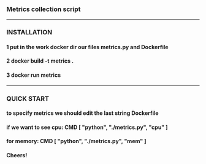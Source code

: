 ### Metrics collection script
***
### INSTALLATION
#### 1 put in the work docker dir our files metrics.py and Dockerfile
#### 2 docker build -t metrics .
#### 3 docker run metrics
***
### QUICK START
#### to specify metrics we should edit the last string Dockerfile
#### if we want to see cpu: CMD [ "python", "./metrics.py", "cpu" ]
#### for memory: CMD [ "python", "./metrics.py", "mem" ]
#### Cheers!
